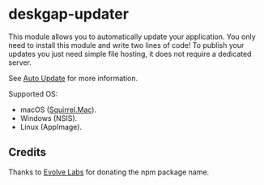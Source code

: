 # deskgap-updater

This module allows you to automatically update your application. You only need to install this module and write two lines of code!
To publish your updates you just need simple file hosting, it does not require a dedicated server.

See [Auto Update](https://deskgap.build/auto-update) for more information.

Supported OS:
 - macOS ([Squirrel.Mac](https://github.com/Squirrel/Squirrel.Mac)).
 - Windows (NSIS).
 - Linux (AppImage).

## Credits

Thanks to [Evolve Labs](https://www.evolvehq.com) for donating the npm package name.
